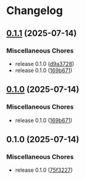 # Changelog

## [0.1.1](https://github.com/cademirch/snakemake-argparse-bridge/compare/v0.1.0...v0.1.1) (2025-07-14)


### Miscellaneous Chores

* release 0.1.0 ([d9a3728](https://github.com/cademirch/snakemake-argparse-bridge/commit/d9a3728eda559b5d4098cf0c83d9fe78c26c7bed))
* release 0.1.0 ([169b671](https://github.com/cademirch/snakemake-argparse-bridge/commit/169b671b2cdb08054cbbcac27794d73ccb2e8b37))

## [0.1.0](https://github.com/cademirch/snakemake-argparse-bridge/compare/v0.1.0...v0.1.0) (2025-07-14)


### Miscellaneous Chores

* release 0.1.0 ([169b671](https://github.com/cademirch/snakemake-argparse-bridge/commit/169b671b2cdb08054cbbcac27794d73ccb2e8b37))

## 0.1.0 (2025-07-14)


### Miscellaneous Chores

* release 0.1.0 ([75f3227](https://github.com/cademirch/snakemake-argparse-bridge/commit/75f32276776f8824e643274d9c0b06f7ce5d9a02))
